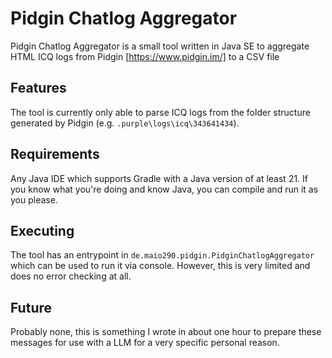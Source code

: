 # Pidgin Chatlog Aggregator
Pidgin Chatlog Aggregator is a small tool written in Java SE to aggregate HTML ICQ logs from Pidgin [https://www.pidgin.im/] to a CSV file
## Features
The tool is currently only able to parse ICQ logs from the folder structure generated by Pidgin (e.g. `.purple\logs\icq\343641434`).
## Requirements
Any Java IDE which supports Gradle with a Java version of at least 21. If you know what you're doing and know Java, you can compile and run it as you please.
## Executing
The tool has an entrypoint in `de.maio290.pidgin.PidginChatlogAggregator` which can be used to run it via console. However, this is very limited and does no error checking at all. 
## Future
Probably none, this is something I wrote in about one hour to prepare these messages for use with a LLM for a very specific personal reason.

